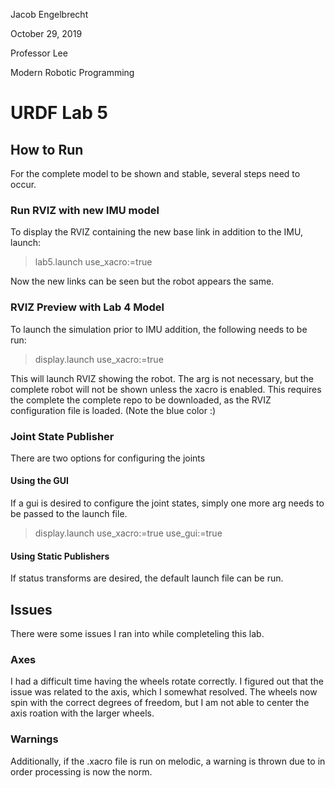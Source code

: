 Jacob Engelbrecht

October 29, 2019 

Professor Lee

Modern Robotic Programming


# URDF Lab 5

## How to Run 
For the complete model to be shown and stable, several steps need to occur. 

### Run RVIZ with new IMU model 
To display the RVIZ containing the new base link in addition to the IMU, launch:
> lab5.launch use_xacro:=true

Now the new links can be seen but the robot appears the same. 

### RVIZ Preview with Lab 4 Model
To launch the simulation prior to IMU addition, the following needs to be run: 
> display.launch use_xacro:=true 

This will launch RVIZ showing the robot. The arg is not necessary, but the complete robot will not be shown unless the xacro is enabled. 
This requires the complete the complete repo to be downloaded, as the RVIZ configuration file is loaded. (Note the blue color :)

### Joint State Publisher 
There are two options for configuring the joints

#### Using the GUI 
If a gui is desired to configure the joint states, simply one more arg needs to be passed to the launch file. 
> display.launch use_xacro:=true use_gui:=true


#### Using Static Publishers 
If status transforms are desired, the default launch file can be run. 

## Issues 
There were some issues I ran into while completeling this lab. 

### Axes
I had a difficult time having the wheels rotate correctly. I figured out that the issue was related to the axis, which I somewhat resolved.
The wheels now spin with the correct degrees of freedom, but I am not able to center the axis roation with the larger wheels. 

### Warnings 
Additionally, if the .xacro file is run on melodic, a warning is thrown due to in order processing is now the norm. 
